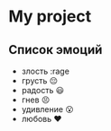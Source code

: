 # My project

## Список эмоций
* злость :rage
* грусть :pensive:
* радость :smiley:
* гнев :persevere:
* удивление :open_mouth:
* любовь :heart:
